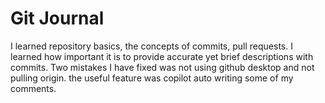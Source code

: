 # Git Journal
I learned repository basics, the concepts of commits, pull requests. 
I learned how important it is to provide accurate yet brief descriptions with commits.
Two mistakes I have fixed was  not using github desktop and not pulling origin.
the useful feature was copilot auto writing some of my comments.
